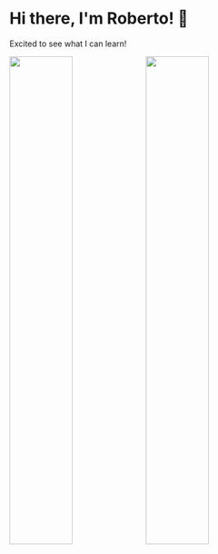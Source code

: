 # Hi there, I'm Roberto! 👋
<text align="left">Excited to see what I can learn!</text>

<img align="left" width="47%" src="https://github-readme-stats.vercel.app/api?username=bert-o&show_icons=true&theme=yeblu" />

<img align="left" width="47%" src="https://github-readme-stats.vercel.app/api/top-langs/?username=bert-o&layout=compact" />

